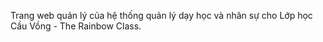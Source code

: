 Trang web quản lý của hệ thống quản lý dạy học và nhân sự cho Lớp học Cầu Vồng - The Rainbow Class.
